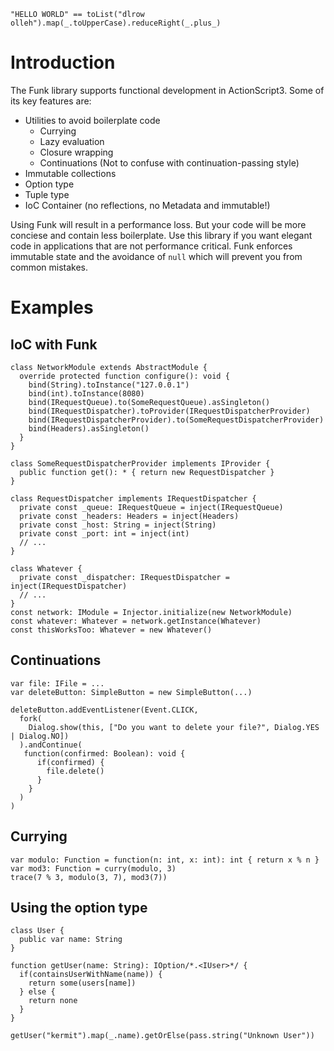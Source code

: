 
```
"HELLO WORLD" == toList("dlrow olleh").map(_.toUpperCase).reduceRight(_.plus_)
```

# Introduction #

The Funk library supports functional development in ActionScript3. Some of its key features are:

  * Utilities to avoid boilerplate code
    * Currying
    * Lazy evaluation
    * Closure wrapping
    * Continuations (Not to confuse with continuation-passing style)
  * Immutable collections
  * Option type
  * Tuple type
  * IoC Container (no reflections, no Metadata and immutable!)

Using Funk will result in a performance loss. But your code will be more conciese and contain less boilerplate. Use this library if you want elegant code in applications that are not performance critical. Funk enforces immutable state and the avoidance of `null` which will prevent you from common mistakes.

# Examples #
## IoC with Funk ##
```
class NetworkModule extends AbstractModule {
  override protected function configure(): void {
    bind(String).toInstance("127.0.0.1")
    bind(int).toInstance(8080)
    bind(IRequestQueue).to(SomeRequestQueue).asSingleton()
    bind(IRequestDispatcher).toProvider(IRequestDispatcherProvider)
    bind(IRequestDispatcherProvider).to(SomeRequestDispatcherProvider)
    bind(Headers).asSingleton()
  }
}

class SomeRequestDispatcherProvider implements IProvider {
  public function get(): * { return new RequestDispatcher }
}

class RequestDispatcher implements IRequestDispatcher {
  private const _queue: IRequestQueue = inject(IRequestQueue)
  private const _headers: Headers = inject(Headers)
  private const _host: String = inject(String)
  private const _port: int = inject(int)
  // ...
}

class Whatever {
  private const _dispatcher: IRequestDispatcher = inject(IRequestDispatcher)
  // ...
}
const network: IModule = Injector.initialize(new NetworkModule)
const whatever: Whatever = network.getInstance(Whatever)
const thisWorksToo: Whatever = new Whatever()
```
## Continuations ##
```
var file: IFile = ...
var deleteButton: SimpleButton = new SimpleButton(...)

deleteButton.addEventListener(Event.CLICK,
  fork(
    Dialog.show(this, ["Do you want to delete your file?", Dialog.YES | Dialog.NO])
  ).andContinue(
   function(confirmed: Boolean): void {
      if(confirmed) {
        file.delete()
      }
    }
  )
)
```
## Currying ##
```
var modulo: Function = function(n: int, x: int): int { return x % n }
var mod3: Function = curry(modulo, 3)
trace(7 % 3, modulo(3, 7), mod3(7))
```
## Using the option type ##
```
class User {
  public var name: String
}

function getUser(name: String): IOption/*.<IUser>*/ {
  if(containsUserWithName(name)) {
    return some(users[name])
  } else {
    return none
  }
}

getUser("kermit").map(_.name).getOrElse(pass.string("Unknown User"))
```